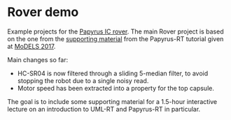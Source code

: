 Rover demo
==========

Example projects for the [Papyrus IC rover](https://wiki.polarsys.org/Rover5_BOM). The main Rover project is based on the one from the [supporting material](http://flux.cs.queensu.ca/mase/papyrus-rt-resources/supporting-material-for-the-models17-tutorial/) from the Papyrus-RT tutorial given at [MoDELS 2017](https://www.cs.utexas.edu/models2017/home).

Main changes so far:

* HC-SR04 is now filtered through a sliding 5-median filter, to avoid stopping the robot due to a single noisy read.
* Motor speed has been extracted into a property for the top capsule.

The goal is to include some supporting material for a 1.5-hour interactive lecture on an introduction to UML-RT and Papyrus-RT in particular.
